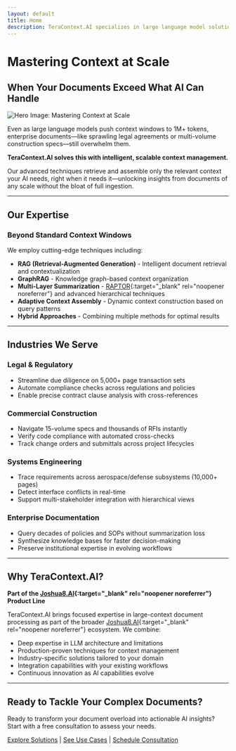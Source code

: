 ```yaml
---
layout: default
title: Home
description: TeraContext.AI specializes in large language model solutions for complex documents with massive context requirements - from legal transactions to construction specifications to systems engineering.
---
```


# Mastering Context at Scale

## When Your Documents Exceed What AI Can Handle

![Hero Image: Mastering Context at Scale](/images/hero-context-scale.jpg)

Even as large language models push context windows to 1M+ tokens, enterprise documents—like sprawling legal agreements or multi-volume construction specs—still overwhelm them.

**TeraContext.AI solves this with intelligent, scalable context management.**

Our advanced techniques retrieve and assemble only the relevant context your AI needs, right when it needs it—unlocking insights from documents of any scale without the bloat of full ingestion.

---

## Our Expertise

### Beyond Standard Context Windows

We employ cutting-edge techniques including:
- **RAG (Retrieval-Augmented Generation)** - Intelligent document retrieval and contextualization
- **GraphRAG** - Knowledge graph-based context organization
- **Multi-Layer Summarization** - [RAPTOR](https://arxiv.org/html/2401.18059v1){:target="_blank" rel="noopener noreferrer"} and advanced hierarchical techniques
- **Adaptive Context Assembly** - Dynamic context construction based on query patterns
- **Hybrid Approaches** - Combining multiple methods for optimal results

---

## Industries We Serve

### Legal & Regulatory
- Streamline due diligence on 5,000+ page transaction sets
- Automate compliance checks across regulations and policies
- Enable precise contract clause analysis with cross-references

### Commercial Construction
- Navigate 15-volume specs and thousands of RFIs instantly
- Verify code compliance with automated cross-checks
- Track change orders and submittals across project lifecycles

### Systems Engineering
- Trace requirements across aerospace/defense subsystems (10,000+ pages)
- Detect interface conflicts in real-time
- Support multi-stakeholder integration with hierarchical views

### Enterprise Documentation
- Query decades of policies and SOPs without summarization loss
- Synthesize knowledge bases for faster decision-making
- Preserve institutional expertise in evolving workflows

---

## Why TeraContext.AI?

**Part of the [Joshua8.AI](https://joshua8.ai){:target="_blank" rel="noopener noreferrer"} Product Line**

TeraContext.AI brings focused expertise in large-context document processing as part of the broader [Joshua8.AI](https://joshua8.ai){:target="_blank" rel="noopener noreferrer"} ecosystem. We combine:

- Deep expertise in LLM architecture and limitations
- Production-proven techniques for context management
- Industry-specific solutions tailored to your domain
- Integration capabilities with your existing workflows
- Continuous innovation as AI capabilities evolve

---

## Ready to Tackle Your Complex Documents?

Ready to transform your document overload into actionable AI insights? Start with a free consultation to assess your needs.

[Explore Solutions](/solutions) | [See Use Cases](/use-cases) | [Schedule Consultation](/contact)
